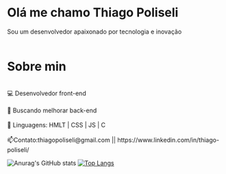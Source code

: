 # Olá me chamo Thiago Poliseli 
Sou um desenvolvedor apaixonado por tecnologia e inovação
<br></br>
<div>
<h1>Sobre min</h1>
<p>
<br>💻 Desenvolvedor front-end</br>
<br>🔎 Buscando melhorar back-end</br>
<br>📍 Linguagens: HMLT | CSS | JS | C </br>
<br>📫Contato:thiagopoliseli@gmail.com || https://www.linkedin.com/in/thiago-poliseli/</br>
</p>
</div>

![Anurag's GitHub stats](https://github-readme-stats.vercel.app/api?username=ThiagoPoliseli&show_icons=true&theme=tokyonight) 
[![Top Langs](https://github-readme-stats.vercel.app/api/top-langs/?username=ThiagoPoliseli&layout=donut)](https://github.com/ThiagoPoliseli/github-readme-stats)

